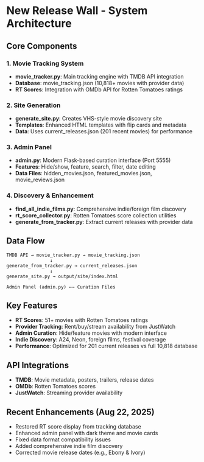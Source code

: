 # New Release Wall - System Architecture

## Core Components

### 1. Movie Tracking System
- **movie_tracker.py**: Main tracking engine with TMDB API integration
- **Database**: movie_tracking.json (10,818+ movies with provider data)
- **RT Scores**: Integration with OMDb API for Rotten Tomatoes ratings

### 2. Site Generation
- **generate_site.py**: Creates VHS-style movie discovery site
- **Templates**: Enhanced HTML templates with flip cards and metadata
- **Data**: Uses current_releases.json (201 recent movies) for performance

### 3. Admin Panel
- **admin.py**: Modern Flask-based curation interface (Port 5555)
- **Features**: Hide/show, feature, search, filter, date editing
- **Data Files**: hidden_movies.json, featured_movies.json, movie_reviews.json

### 4. Discovery & Enhancement
- **find_all_indie_films.py**: Comprehensive indie/foreign film discovery
- **rt_score_collector.py**: Rotten Tomatoes score collection utilities
- **generate_from_tracker.py**: Extract current releases with provider data

## Data Flow
```
TMDB API → movie_tracker.py → movie_tracking.json
                ↓
generate_from_tracker.py → current_releases.json
                ↓
generate_site.py → output/site/index.html

Admin Panel (admin.py) ←→ Curation Files
```

## Key Features
- **RT Scores**: 51+ movies with Rotten Tomatoes ratings
- **Provider Tracking**: Rent/buy/stream availability from JustWatch
- **Admin Curation**: Hide/feature movies with modern interface
- **Indie Discovery**: A24, Neon, foreign films, festival coverage
- **Performance**: Optimized for 201 current releases vs full 10,818 database

## API Integrations
- **TMDB**: Movie metadata, posters, trailers, release dates
- **OMDb**: Rotten Tomatoes scores
- **JustWatch**: Streaming provider availability

## Recent Enhancements (Aug 22, 2025)
- Restored RT score display from tracking database
- Enhanced admin panel with dark theme and movie cards
- Fixed data format compatibility issues
- Added comprehensive indie film discovery
- Corrected movie release dates (e.g., Ebony & Ivory)
